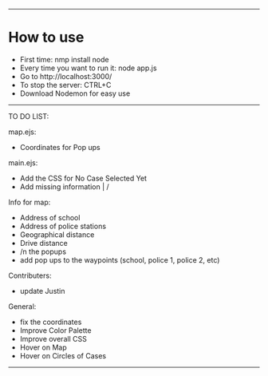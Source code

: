 ----------------------------------------------------------------------------------------------------------------------------------------------------------------------------------------------------------------------------------------------
# How to use
* First time: nmp install node
* Every time you want to run it: node app.js
* Go to http://localhost:3000/
* To stop the server: CTRL+C
* Download Nodemon for easy use


----------------------------------------------------------------------------------------------------------------------------------------------------------------------------------------------------------------------------------------------
TO DO LIST: 

map.ejs: 
+ Coordinates for Pop ups

main.ejs: 
+ Add the CSS for No Case Selected Yet
+ Add missing information
            |
            \/

 Info for map:
+ Address of school
+ Address of police stations
+ Geographical distance
+ Drive distance
+ /n the popups
+ add pop ups to the waypoints (school, police 1, police 2, etc)

Contributers:
+ update Justin

General: 
+ fix the coordinates
+ Improve Color Palette
+ Improve overall CSS
+ Hover on Map 
+ Hover on Circles of Cases

----------------------------------------------------------------------------------------------------------------------------------------------------------------------------------------------------------------------------------------------
